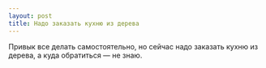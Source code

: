 ```yaml
---
layout: post 
title: Надо заказать кухню из дерева 
--- 
```

Привык все делать самостоятельно, но сейчас надо заказать кухню из дерева, а куда обратиться — не знаю.